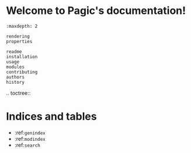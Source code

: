 # Welcome to Pagic's documentation!

```{toctree}
:maxdepth: 2

rendering
properties

readme
installation
usage
modules
contributing
authors
history
```

.. toctree::

Indices and tables
==================
* :ref:`genindex`
* :ref:`modindex`
* :ref:`search`
